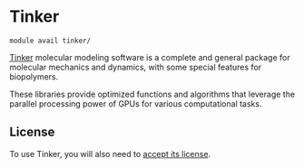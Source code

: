 # Tinker

    module avail tinker/

[Tinker](https://github.com/TinkerTools/tinker) molecular modeling software is a complete and general package for molecular mechanics and dynamics, with some special features for biopolymers.

These libraries provide optimized functions and algorithms that leverage the parallel processing power of GPUs for various computational tasks. 

## License

To use Tinker, you will also need to [accept its license](https://signup.e-infra.cz/fed/registrar/?vo=meta&group=lic_tinker). 

